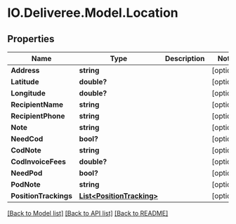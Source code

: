 # IO.Deliveree.Model.Location
## Properties

Name | Type | Description | Notes
------------ | ------------- | ------------- | -------------
**Address** | **string** |  | [optional] 
**Latitude** | **double?** |  | [optional] 
**Longitude** | **double?** |  | [optional] 
**RecipientName** | **string** |  | [optional] 
**RecipientPhone** | **string** |  | [optional] 
**Note** | **string** |  | [optional] 
**NeedCod** | **bool?** |  | [optional] 
**CodNote** | **string** |  | [optional] 
**CodInvoiceFees** | **double?** |  | [optional] 
**NeedPod** | **bool?** |  | [optional] 
**PodNote** | **string** |  | [optional] 
**PositionTrackings** | [**List&lt;PositionTracking&gt;**](PositionTracking.md) |  | [optional] 

[[Back to Model list]](../README.md#documentation-for-models) [[Back to API list]](../README.md#documentation-for-api-endpoints) [[Back to README]](../README.md)


